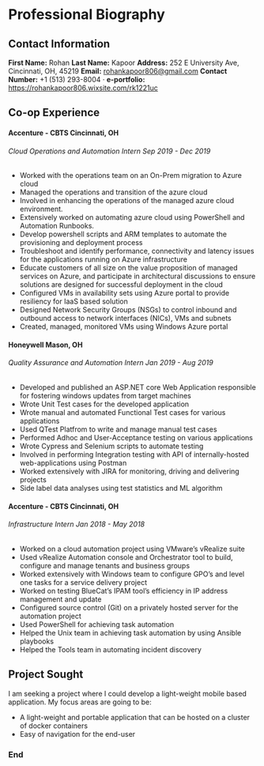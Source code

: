 # Professional Biography


## Contact Information

__First Name:__ Rohan
__Last Name:__ Kapoor
__Address:__ 252 E University Ave, Cincinnati, OH, 45219
__Email:__ rohankapoor806@gmail.com
__Contact Number:__ +1 (513) 293-8004 ·
__e-portfolio:__ https://rohankapoor806.wixsite.com/rk1221uc


## Co-op Experience

#### Accenture - CBTS Cincinnati, OH
###### Cloud Operations and Automation Intern Sep 2019 - Dec 2019
* Worked with the operations team on an On-Prem migration to Azure cloud
* Managed the operations and transition of the azure cloud
* Involved in enhancing the operations of the managed azure cloud environment.
* Extensively worked on automating azure cloud using PowerShell and Automation Runbooks.
* Develop powershell scripts and ARM templates to automate the provisioning and deployment
process
* Troubleshoot and identify performance, connectivity and latency issues for the applications
running on Azure infrastructure
* Educate customers of all size on the value proposition of managed services on Azure, and
participate in architectural discussions to ensure solutions are designed for successful deployment
in the cloud
* Configured VMs in availability sets using Azure portal to provide resiliency for IaaS based
solution
* Designed Network Security Groups (NSGs) to control inbound and outbound access to network
interfaces (NICs), VMs and subnets
* Created, managed, monitored VMs using Windows Azure portal


#### Honeywell Mason, OH
###### Quality Assurance and Automation Intern Jan 2019 - Aug 2019
* Developed and published an ASP.NET core Web Application responsible for fostering windows
updates from target machines
* Wrote Unit Test cases for the developed application
* Wrote manual and automated Functional Test cases for various applications
* Used QTest Platfrom to write and manage manual test cases
* Performed Adhoc and User-Acceptance testing on various applications
* Wrote Cypress and Selenium scripts to automate testing
* Involved in performing Integration testing with API of internally-hosted web-applications using
Postman
* Worked extensively with JIRA for monitoring, driving and delivering projects
* Side label data analyses using test statistics and ML algorithm


#### Accenture - CBTS Cincinnati, OH
###### Infrastructure Intern Jan 2018 - May 2018
* Worked on a cloud automation project using VMware’s vRealize suite
* Used vRealize Automation console and Orchestrator tool to build, configure and manage tenants
and business groups
* Worked extensively with Windows team to configure GPO’s and level one tasks for a service
delivery project
* Worked on testing BlueCat’s IPAM tool’s efficiency in IP address management and update
* Configured source control (Git) on a privately hosted server for the automation project
* Used PowerShell for achieving task automation
* Helped the Unix team in achieving task automation by using Ansible playbooks
* Helped the Tools team in automating incident discovery


## Project Sought

I am seeking a project where I could develop a light-weight mobile based application. My focus areas are going to be:
* A light-weight and portable application that can be hosted on a cluster of docker containers
* Easy of navigation for the end-user

### End
